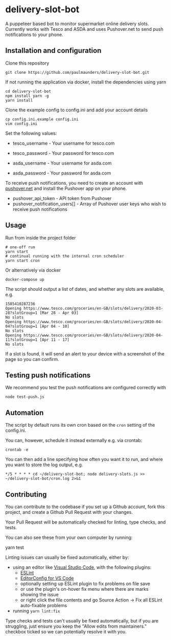 # delivery-slot-bot
A puppeteer based bot to monitor supermarket online delivery slots. Currently works with Tesco and ASDA and uses Pushover.net to send push notifications to your phone.
## Installation and configuration
Clone this repository

    git clone https://github.com/paulmaunders/delivery-slot-bot.git

If not running the application via docker, install the dependencies using yarn

    cd delivery-slot-bot
    npm install yarn -g
    yarn install

Clone the example config to config.ini and add your account details

    cp config.ini.example config.ini
    vim config.ini

Set the following values:

* tesco_username - Your username for tesco.com
* tesco_password - Your password for tesco.com

* asda_username - Your username for asda.com
* asda_password - Your password for asda.com

To receive push notifications, you need to create an account with [pushover.net](https://pushover.net) and install the Pushover app on your phone.

* pushover_api_token - API token from Pushover
* pushover_notification_users[] - Array of Pushover user keys who wish to receive push notifications

## Usage
Run from inside the project folder

    # one-off run
    yarn start
    # continual running with the internal cron scheduler
    yarn start cron

Or alternatively via docker

    docker-compose up

The script should output a list of dates, and whether any slots are available, e.g.

    1585410287236
    Opening https://www.tesco.com/groceries/en-GB/slots/delivery/2020-03-28?slotGroup=1 [Mar 28 - Apr 03]
    No slots
    Opening https://www.tesco.com/groceries/en-GB/slots/delivery/2020-04-04?slotGroup=1 [Apr 04 - 10]
    No slots
    Opening https://www.tesco.com/groceries/en-GB/slots/delivery/2020-04-11?slotGroup=1 [Apr 11 - 17]
    No slots

If a slot is found, it will send an alert to your device with a screenshot of the page so you can confirm.

## Testing push notifications
We recommend you test the push notifications are configured correctly with

    node test-push.js

## Automation

The script by default runs its own cron based on the `cron` setting of the config.ini.

You can, however, schedule it instead externally e.g. via crontab:

    crontab -e

You can then add a line specifying how often you want it to run, and where you want to store the log output, e.g.

    */5 * * * * cd ~/delivery-slot-bot; node delivery-slots.js >> ~/delivery-slot-bot/cron.log 2>&1


## Contributing
You can contribute to the codebase if you set up a Github account, fork this project, and create
a Github Pull Request with your changes.

Your Pull Request will be automatically checked for linting, type checks, and tests.

You can also see these from your own computer by running:

   yarn test

Linting issues can usually be fixed automatically, either by:

* using an editor like
[Visual Studio Code](https://code.visualstudio.com/), with the following plugins:
  * [ESLint](https://marketplace.visualstudio.com/items?itemName=dbaeumer.vscode-eslint)
  * [EditorConfig for VS Code](https://marketplace.visualstudio.com/items?itemName=EditorConfig.EditorConfig)
  * optionally setting up ESLint plugin to fix problems on file save
  * or use the plugin's on-hover fix menu where there are marks showing the issue
  * or right click the file contents and go Source Action -> Fix all ESLint auto-fixable problems
* running `yarn lint:fix`

Type checks and tests can't usually be fixed automatically, but if you are struggling, just ensure
you keep the "Allow edits from maintainers." checkbox ticked so we can potentially resolve it
with you.
